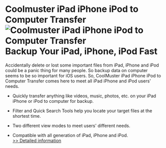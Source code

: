 # Coolmuster iPad iPhone iPod to Computer Transfer<br />![Coolmuster iPad iPhone iPod to Computer Transfer](https://mycommerce.akamaized.net/api/pimages/P300882054/BIG/300882054.PNG)<br />Backup Your iPad, iPhone, iPod Fast

Accidentally delete or lost some important files from iPad, iPhone and iPod could be a panic thing for many people. So backup data on computer seems to be so important for iOS users. So, CoolMuster iPad iPhone iPod to Computer Transfer comes here to meet all iPad iPhone and iPod users' needs.

* Quickly transfer anything like videos, music, photos, etc. on your iPad iPhone or iPod to computer for backup.

* Filter and Quick Search Tools help you locate your target files at the shortest time.

* Two different view modes to meet users' different needs.

* Compatible with all generation of iPad, iPhone and iPod.<br />[>> Detailed information](https://secure.shareit.com/shareit/product.html?productid=300882054&affiliateid=200057808)